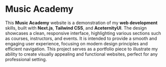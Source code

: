# Music Academy
This **Music Academy** website is a demonstration of my **web development** skills, built with **Next.js**, **Tailwind CSS**, and **AceternityUI**. The design showcases a clean, responsive interface, highlighting various sections such as courses, instructors, and events. It is intended to provide a smooth and engaging user experience, focusing on modern design principles and efficient navigation. This project serves as a portfolio piece to illustrate my ability to create visually appealing and functional websites, perfect for any professional setting.

